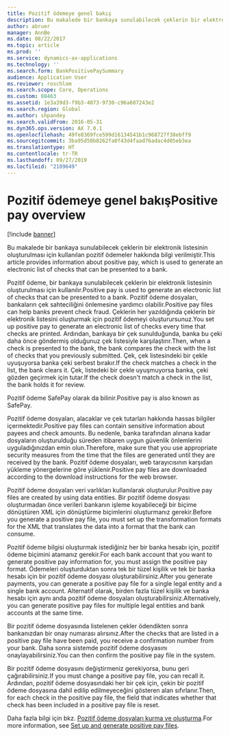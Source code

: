 ```yaml
---
title: Pozitif ödemeye genel bakış
description: Bu makalede bir bankaya sunulabilecek çeklerin bir elektronik listesinin oluşturulması için kullanılan pozitif ödemeler hakkında bilgi verilmiştir.
author: abruer
manager: AnnBe
ms.date: 08/22/2017
ms.topic: article
ms.prod: ''
ms.service: dynamics-ax-applications
ms.technology: ''
ms.search.form: BankPositivePaySummary
audience: Application User
ms.reviewer: roschlom
ms.search.scope: Core, Operations
ms.custom: 88463
ms.assetid: 1e3a39d3-f9b3-4073-9730-c96a607243e2
ms.search.region: Global
ms.author: shpandey
ms.search.validFrom: 2016-05-31
ms.dyn365.ops.version: AX 7.0.1
ms.openlocfilehash: 49fe8369fce599d16134541b1c968727f38ebff9
ms.sourcegitcommit: 3ba95d50b8262fa0f43d4faad76adac4d05eb3ea
ms.translationtype: HT
ms.contentlocale: tr-TR
ms.lasthandoff: 09/27/2019
ms.locfileid: "2189649"
---
```

# <a name="positive-pay-overview"></a><span data-ttu-id="fb577-103">Pozitif ödemeye genel bakış</span><span class="sxs-lookup"><span data-stu-id="fb577-103">Positive pay overview</span></span>

[!include [banner](../includes/banner.md)]

<span data-ttu-id="fb577-104">Bu makalede bir bankaya sunulabilecek çeklerin bir elektronik listesinin oluşturulması için kullanılan pozitif ödemeler hakkında bilgi verilmiştir.</span><span class="sxs-lookup"><span data-stu-id="fb577-104">This article provides information about positive pay, which is used to generate an electronic list of checks that can be presented to a bank.</span></span> 

<span data-ttu-id="fb577-105">Pozitif ödeme, bir bankaya sunulabilecek çeklerin bir elektronik listesinin oluşturulması için kullanılır.</span><span class="sxs-lookup"><span data-stu-id="fb577-105">Positive pay is used to generate an electronic list of checks that can be presented to a bank.</span></span> <span data-ttu-id="fb577-106">Pozitif ödeme dosyaları, bankaların çek sahteciliğini önlemesine yardımcı olabilir.</span><span class="sxs-lookup"><span data-stu-id="fb577-106">Positive pay files can help banks prevent check fraud.</span></span> <span data-ttu-id="fb577-107">Çeklerin her yazıldığında çeklerin bir elektronik listesini oluşturmak için pozitif ödemeyi oluşturursunuz.</span><span class="sxs-lookup"><span data-stu-id="fb577-107">You set up positive pay to generate an electronic list of checks every time that checks are printed.</span></span> <span data-ttu-id="fb577-108">Ardından, bankaya bir çek sunulduğunda, banka bu çeki daha önce göndermiş olduğunuz çek listesiyle karşılaştırır.</span><span class="sxs-lookup"><span data-stu-id="fb577-108">Then, when a check is presented to the bank, the bank compares the check with the list of checks that you previously submitted.</span></span> <span data-ttu-id="fb577-109">Çek, çek listesindeki bir çekle uyuşuyorsa banka çeki serbest bırakır.</span><span class="sxs-lookup"><span data-stu-id="fb577-109">If the check matches a check in the list, the bank clears it.</span></span> <span data-ttu-id="fb577-110">Çek, listedeki bir çekle uyuşmuyorsa banka, çeki gözden geçirmek için tutar.</span><span class="sxs-lookup"><span data-stu-id="fb577-110">If the check doesn't match a check in the list, the bank holds it for review.</span></span>

<span data-ttu-id="fb577-111">Pozitif ödeme SafePay olarak da bilinir.</span><span class="sxs-lookup"><span data-stu-id="fb577-111">Positive pay is also known as SafePay.</span></span> 

<span data-ttu-id="fb577-112">Pozitif ödeme dosyaları, alacaklar ve çek tutarları hakkında hassas bilgiler içermektedir.</span><span class="sxs-lookup"><span data-stu-id="fb577-112">Positive pay files can contain sensitive information about payees and check amounts.</span></span> <span data-ttu-id="fb577-113">Bu nedenle, banka tarafından alınana kadar dosyaların oluşturulduğu süreden itibaren uygun güvenlik önlemlerini uyguladığınızdan emin olun.</span><span class="sxs-lookup"><span data-stu-id="fb577-113">Therefore, make sure that you use appropriate security measures from the time that the files are generated until they are received by the bank.</span></span> <span data-ttu-id="fb577-114">Pozitif ödeme dosyaları, web tarayıcısının karşıdan yükleme yönergelerine göre yüklenir.</span><span class="sxs-lookup"><span data-stu-id="fb577-114">Positive pay files are downloaded according to the download instructions for the web browser.</span></span> 

<span data-ttu-id="fb577-115">Pozitif ödeme dosyaları veri varlıkları kullanılarak oluşturulur.</span><span class="sxs-lookup"><span data-stu-id="fb577-115">Positive pay files are created by using data entities.</span></span> <span data-ttu-id="fb577-116">Bir pozitif ödeme dosyası oluşturmadan önce verileri bankanın işleme koyabileceği bir biçime dönüştüren XML için dönüştürme biçimlerini oluşturmanız gerekir.</span><span class="sxs-lookup"><span data-stu-id="fb577-116">Before you generate a positive pay file, you must set up the transformation formats for the XML that translates the data into a format that the bank can consume.</span></span> 

<span data-ttu-id="fb577-117">Pozitif ödeme bilgisi oluşturmak istediğiniz her bir banka hesabı için, pozitif ödeme biçimini atamanız gerekir.</span><span class="sxs-lookup"><span data-stu-id="fb577-117">For each bank account that you want to generate positive pay information for, you must assign the positive pay format.</span></span> <span data-ttu-id="fb577-118">Ödemeleri oluşturduktan sonra tek bir tüzel kişilik ve tek bir banka hesabı için bir pozitif ödeme dosyası oluşturabilirsiniz.</span><span class="sxs-lookup"><span data-stu-id="fb577-118">After you generate payments, you can generate a positive pay file for a single legal entity and a single bank account.</span></span> <span data-ttu-id="fb577-119">Alternatif olarak, birden fazla tüzel kişilik ve banka hesabı için aynı anda pozitif ödeme dosyaları oluşturabilirsiniz.</span><span class="sxs-lookup"><span data-stu-id="fb577-119">Alternatively, you can generate positive pay files for multiple legal entities and bank accounts at the same time.</span></span> 

<span data-ttu-id="fb577-120">Bir pozitif ödeme dosyasında listelenen çekler ödendikten sonra bankanızdan bir onay numarası alırsınız.</span><span class="sxs-lookup"><span data-stu-id="fb577-120">After the checks that are listed in a positive pay file have been paid, you receive a confirmation number from your bank.</span></span> <span data-ttu-id="fb577-121">Daha sonra sistemde pozitif ödeme dosyasını onaylayabilirsiniz.</span><span class="sxs-lookup"><span data-stu-id="fb577-121">You can then confirm the positive pay file in the system.</span></span> 

<span data-ttu-id="fb577-122">Bir pozitif ödeme dosyasını değiştirmeniz gerekiyorsa, bunu geri çağırabilirsiniz.</span><span class="sxs-lookup"><span data-stu-id="fb577-122">If you must change a positive pay file, you can recall it.</span></span> <span data-ttu-id="fb577-123">Ardından, pozitif ödeme dosyasındaki her bir çek için, çekin bir pozitif ödeme dosyasına dahil edilip edilmeyeceğini gösteren alan sıfırlanır.</span><span class="sxs-lookup"><span data-stu-id="fb577-123">Then, for each check in the positive pay file, the field that indicates whether that check has been included in a positive pay file is reset.</span></span>

<span data-ttu-id="fb577-124">Daha fazla bilgi için bkz. [Pozitif ödeme dosyaları kurma ve oluşturma](set-up-generate-positive-pay-files.md).</span><span class="sxs-lookup"><span data-stu-id="fb577-124">For more information, see [Set up and generate positive pay files](set-up-generate-positive-pay-files.md).</span></span>



